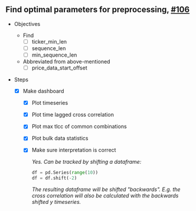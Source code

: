 ## Find optimal parameters for preprocessing, [#106](https://github.com/lucasfbn/Trendstuff/issues/106)

- Objectives

  - Find
    - [ ] ticker_min_len
    - [ ] sequence_len
    - [ ] min_sequence_len
  - Abbreviated from above-mentioned
    - [ ] price_data_start_offset

- Steps

  - [x] Make dashboard

    - [x] Plot timeseries

    - [x] Plot time lagged cross correlation

    - [x] Plot max tlcc of common combinations

    - [x] Plot bulk data statistics

    - [x] Make sure interpretation is correct

      *Yes. Can be tracked by shifting a dataframe:*
      
      ```python
      df = pd.Series(range(10))
      df = df.shift(-2)
      ```
      
      *The resulting dataframe will be shifted "backwards". E.g. the cross correlation will also be calculated with the backwards shifted y timeseries.*





